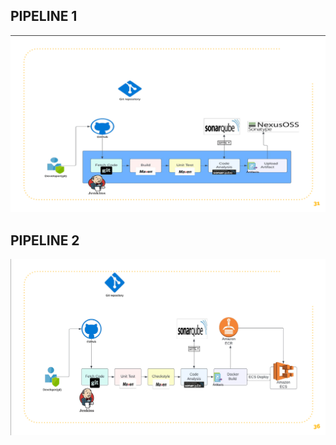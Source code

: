PIPELINE 1
-------------------------------------------------------------------------------------------------------------------------
![](https://github.com/akhileehh/learn-devops/blob/Jenkins-CICD/pipeline%201/Screenshot%202025-05-12%20143603.png?raw=true)



PIPELINE 2
---------------------------------------------------------------------------------------------------------------------------
![](https://github.com/akhileehh/learn-devops/blob/Jenkins-CICD/pipeline%202/Screenshot%202025-05-12%20173710.png?raw=true)
